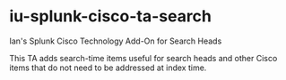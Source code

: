 iu-splunk-cisco-ta-search
=========================

Ian's Splunk Cisco Technology Add-On for Search Heads

This TA adds search-time items useful for search heads and other Cisco items that do not need to be addressed at index time.